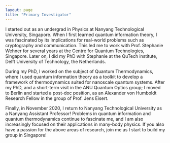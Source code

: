 ```yaml
---
layout: page
title: "Primary Investigator"
---
```


I started out as an undergrad in Physics at Nanyang Technological University, Singapore. When I first learned quantum information theory, I was fascinated by its implications for real-world problems such as cryptography and communication. This led me to work with Prof. Stephanie Wehner for several years at the Centre for Quantum Technologies, Singapore. Later on, I did my PhD with Stephanie at the QuTech institute, Delft University of Technology, the Netherlands.

During my PhD, I worked on the subject of Quantum Thermodynamics, where I used quantum information theory as a toolkit to develop a framework of thermodynamics suited for nanoscale quantum systems. After my PhD, and a short-term visit in the ANU Quantum Optics group; I moved to Berlin and started a post-doc position, as an Alexander von Humboldt Research Fellow in the group of Prof. Jens Eisert.

 
Finally, in November 2020, I return to Nanyang Technological University as a Nanyang Assistant Professor! Problems in quantum information and quantum thermodynamics continue to fascinate me, and I am also increasingly focused on their applications in many-body physics. If you also have a passion for the above areas of research, join me as I start to build my group in Singapore!
